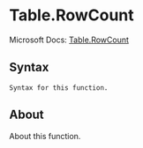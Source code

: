 ---
---

# Table.RowCount

Microsoft Docs: [Table.RowCount](https://docs.microsoft.com/en-us/powerquery-m/table-rowcount)

## Syntax

```
Syntax for this function.
```

## About

About this function.

